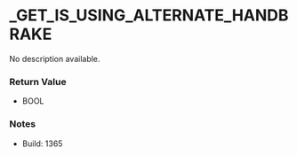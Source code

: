 # _GET_IS_USING_ALTERNATE_HANDBRAKE

No description available.

### Return Value
* BOOL

### Notes
* Build: 1365

